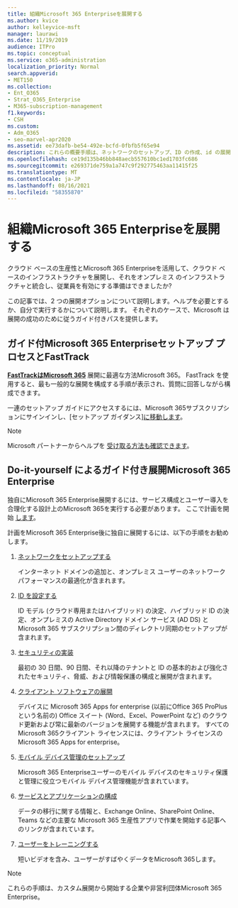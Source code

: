 ```yaml
---
title: 組織Microsoft 365 Enterpriseを展開する
ms.author: kvice
author: kelleyvice-msft
manager: laurawi
ms.date: 11/19/2019
audience: ITPro
ms.topic: conceptual
ms.service: o365-administration
localization_priority: Normal
search.appverid:
- MET150
ms.collection:
- Ent_O365
- Strat_O365_Enterprise
- M365-subscription-management
f1.keywords:
- CSH
ms.custom:
- Adm_O365
- seo-marvel-apr2020
ms.assetid: ee73dafb-be54-492e-bcfd-0fbfb5f65e94
description: これらの概要手順は、ネットワークのセットアップ、ID の作成、id の展開、Microsoft 365 Apps移行を行うのに役立ちます。
ms.openlocfilehash: ce19d135b46bb848aecb557610bc1ed1703fc686
ms.sourcegitcommit: e269371de759a1a747c9f292775463aa11415f25
ms.translationtype: MT
ms.contentlocale: ja-JP
ms.lasthandoff: 08/16/2021
ms.locfileid: "58355870"
---
```

# <a name="deploy-microsoft-365-enterprise-for-your-organization"></a>組織Microsoft 365 Enterpriseを展開する

クラウド ベースの生産性とMicrosoft 365 Enterpriseを活用して、クラウド ベースのインフラストラクチャを展開し、それをオンプレミス のインフラストラクチャと統合し、従業員を有効にする準備はできましたか?

この記事では、2 つの展開オプションについて説明します。ヘルプを必要とするか、自分で実行するかについて説明します。 それぞれのケースで、Microsoft は展開の成功のために従うガイド付きパスを提供します。

## <a name="guided-microsoft-365-enterprise-setup-process-with-fasttrack"></a>ガイド付Microsoft 365 Enterpriseセットアップ プロセスとFastTrack

**[FastTrackはMicrosoft 365](https://www.microsoft.com/fasttrack/microsoft-365)** 展開に最適な方法Microsoft 365。 FastTrack を使用すると、最も一般的な展開を構成する手順が表示され、質問に回答しながら構成できます。 

一連のセットアップ ガイドにアクセスするには、Microsoft 365サブスクリプションにサインインし、[セットアップ ガイダンス][に移動します](https://aka.ms/o365fasttrack)。

>[!Note]
>Microsoft パートナーからヘルプを [受け取る方法も確認できます](https://www.microsoft.com/solution-providers/home)。
>

## <a name="do-it-yourself-guided-deployment-of-microsoft-365-enterprise"></a>Do-it-yourself によるガイド付き展開Microsoft 365 Enterprise

独自にMicrosoft 365 Enterprise展開するには、サービス構成とユーザー導入を合理化する設計上のMicrosoft 365を実行する必要があります。 ここで計画を開始 [します](get-your-organization-ready-for-office-365.md)。

計画をMicrosoft 365 Enterprise後に独自に展開するには、以下の手順をお勧めします。

1. [ネットワークをセットアップする](set-up-network-for-microsoft-365.md)

   インターネット ドメインの追加と、オンプレミス ユーザーのネットワーク パフォーマンスの最適化が含まれます。
 
2. [ID を設定する](protect-your-global-administrator-accounts.md)

   ID モデル (クラウド専用またはハイブリッド) の決定、ハイブリッド ID の決定、オンプレミスの Active Directory ドメイン サービス (AD DS) と Microsoft 365 サブスクリプション間のディレクトリ同期のセットアップが含まれます。

3. [セキュリティの実装](/office365/securitycompliance/security-roadmap)

   最初の 30 日間、90 日間、それ以降のテナントと ID の基本的および強化されたセキュリティ、脅威、および情報保護の構成と展開が含まれます。
 
4. [クライアント ソフトウェアの展開](/DeployOffice/deployment-guide-microsoft-365-apps)

   デバイスに Microsoft 365 Apps for enterprise (以前にOffice 365 ProPlus という名前の) Office スイート (Word、Excel、PowerPoint など) のクラウド更新および常に最新のバージョンを展開する機能が含まれます。 すべてのMicrosoft 365クライアント ライセンスには、クライアント ライセンスのMicrosoft 365 Apps for enterprise。
 
5. [モバイル デバイス管理のセットアップ](https://support.office.com/article/set-up-mobile-device-management-mdm-in-office-365-dd892318-bc44-4eb1-af00-9db5430be3cd)

   Microsoft 365 Enterpriseユーザーのモバイル デバイスのセキュリティ保護と管理に役立つモバイル デバイス管理機能が含まれています。
 
6. [サービスとアプリケーションの構成](configure-services-and-applications.md)

   データの移行に関する情報と、Exchange Online、SharePoint Online、Teams などの主要な Microsoft 365 生産性アプリで作業を開始する記事へのリンクが含まれています。
 
7. [ユーザーをトレーニングする](/office365/admin/admin-overview/get-started-with-office-365#training-resources-for-your-users)

   短いビデオを含み、ユーザーがすばやくデータをMicrosoft 365します。
 

>[!Note]
>これらの手順は、カスタム展開から開始[](https://go.microsoft.com/fwlink/?LinkId=627221)する企業や非営利団体Microsoft 365 Enterprise。 
>